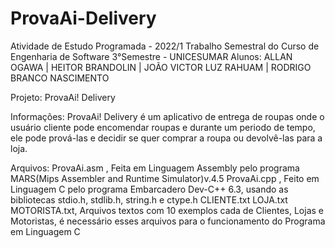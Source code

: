 # ProvaAi-Delivery
Atividade de Estudo Programada - 2022/1
Trabalho Semestral do Curso de Engenharia de Software 3°Semestre - UNICESUMAR
Alunos: ALLAN OGAWA | HEITOR BRANDOLIN | JOÃO VICTOR LUZ RAHUAM | RODRIGO BRANCO NASCIMENTO

Projeto: ProvaAi! Delivery

Informações:
ProvaAi! Delivery é um aplicativo de entrega de roupas onde o usuário cliente pode encomendar roupas e durante um periodo de tempo, ele pode prová-las e decidir         se quer comprar a roupa ou devolvê-las para a loja.

Arquivos:
ProvaAi.asm , Feita em Linguagem Assembly pelo programa MARS(Mips Assembler and Runtime Simulator)v.4.5
ProvaAi.cpp , Feito em Linguagem C pelo programa Embarcadero Dev-C++ 6.3, usando as bibliotecas stdio.h, stdlib.h, string.h e ctype.h
CLIENTE.txt LOJA.txt MOTORISTA.txt, Arquivos textos com 10 exemplos cada de Clientes, Lojas e Motoristas, é necessário esses arquivos para o funcionamento do Programa em Linguagem C
